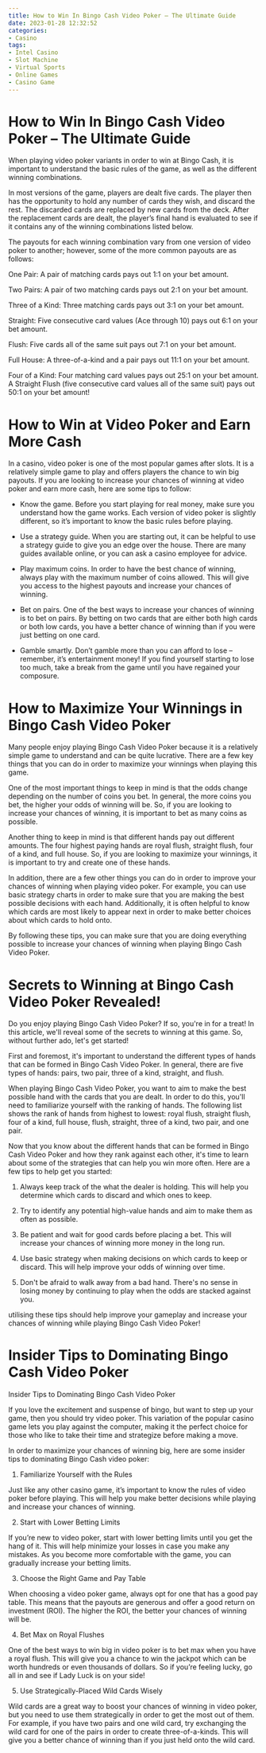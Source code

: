 ```yaml
---
title: How to Win In Bingo Cash Video Poker – The Ultimate Guide 
date: 2023-01-28 12:32:52
categories:
- Casino
tags:
- Intel Casino
- Slot Machine
- Virtual Sports
- Online Games
- Casino Game
---
```



#  How to Win In Bingo Cash Video Poker – The Ultimate Guide 

When playing video poker variants in order to win at Bingo Cash, it is important to understand the basic rules of the game, as well as the different winning combinations.

In most versions of the game, players are dealt five cards. The player then has the opportunity to hold any number of cards they wish, and discard the rest. The discarded cards are replaced by new cards from the deck. After the replacement cards are dealt, the player’s final hand is evaluated to see if it contains any of the winning combinations listed below.

The payouts for each winning combination vary from one version of video poker to another; however, some of the more common payouts are as follows:

One Pair: A pair of matching cards pays out 1:1 on your bet amount.

Two Pairs: A pair of two matching cards pays out 2:1 on your bet amount.

Three of a Kind: Three matching cards pays out 3:1 on your bet amount.

Straight: Five consecutive card values (Ace through 10) pays out 6:1 on your bet amount.

Flush: Five cards all of the same suit pays out 7:1 on your bet amount.

Full House: A three-of-a-kind and a pair pays out 11:1 on your bet amount.

Four of a Kind: Four matching card values pays out 25:1 on your bet amount. 
A Straight Flush (five consecutive card values all of the same suit) pays out 50:1 on your bet amount!

#  How to Win at Video Poker and Earn More Cash 

In a casino, video poker is one of the most popular games after slots. It is a relatively simple game to play and offers players the chance to win big payouts. If you are looking to increase your chances of winning at video poker and earn more cash, here are some tips to follow:

- Know the game. Before you start playing for real money, make sure you understand how the game works. Each version of video poker is slightly different, so it’s important to know the basic rules before playing.

- Use a strategy guide. When you are starting out, it can be helpful to use a strategy guide to give you an edge over the house. There are many guides available online, or you can ask a casino employee for advice.

- Play maximum coins. In order to have the best chance of winning, always play with the maximum number of coins allowed. This will give you access to the highest payouts and increase your chances of winning.

- Bet on pairs. One of the best ways to increase your chances of winning is to bet on pairs. By betting on two cards that are either both high cards or both low cards, you have a better chance of winning than if you were just betting on one card.

- Gamble smartly. Don’t gamble more than you can afford to lose – remember, it’s entertainment money! If you find yourself starting to lose too much, take a break from the game until you have regained your composure.

#  How to Maximize Your Winnings in Bingo Cash Video Poker 

Many people enjoy playing Bingo Cash Video Poker because it is a relatively simple game to understand and can be quite lucrative. There are a few key things that you can do in order to maximize your winnings when playing this game.

One of the most important things to keep in mind is that the odds change depending on the number of coins you bet. In general, the more coins you bet, the higher your odds of winning will be. So, if you are looking to increase your chances of winning, it is important to bet as many coins as possible.

Another thing to keep in mind is that different hands pay out different amounts. The four highest paying hands are royal flush, straight flush, four of a kind, and full house. So, if you are looking to maximize your winnings, it is important to try and create one of these hands.

In addition, there are a few other things you can do in order to improve your chances of winning when playing video poker. For example, you can use basic strategy charts in order to make sure that you are making the best possible decisions with each hand. Additionally, it is often helpful to know which cards are most likely to appear next in order to make better choices about which cards to hold onto.

By following these tips, you can make sure that you are doing everything possible to increase your chances of winning when playing Bingo Cash Video Poker.

#  Secrets to Winning at Bingo Cash Video Poker Revealed! 

Do you enjoy playing Bingo Cash Video Poker? If so, you're in for a treat! In this article, we'll reveal some of the secrets to winning at this game. So, without further ado, let's get started!

First and foremost, it's important to understand the different types of hands that can be formed in Bingo Cash Video Poker. In general, there are five types of hands: pairs, two pair, three of a kind, straight, and flush.

When playing Bingo Cash Video Poker, you want to aim to make the best possible hand with the cards that you are dealt. In order to do this, you'll need to familiarize yourself with the ranking of hands. The following list shows the rank of hands from highest to lowest: royal flush, straight flush, four of a kind, full house, flush, straight, three of a kind, two pair, and one pair.

Now that you know about the different hands that can be formed in Bingo Cash Video Poker and how they rank against each other, it's time to learn about some of the strategies that can help you win more often. Here are a few tips to help get you started:

1. Always keep track of the what the dealer is holding. This will help you determine which cards to discard and which ones to keep.

2. Try to identify any potential high-value hands and aim to make them as often as possible.

3. Be patient and wait for good cards before placing a bet. This will increase your chances of winning more money in the long run.

4. Use basic strategy when making decisions on which cards to keep or discard. This will help improve your odds of winning over time.

5. Don't be afraid to walk away from a bad hand. There's no sense in losing money by continuing to play when the odds are stacked against you.

 utilising these tips should help improve your gameplay and increase your chances of winning while playing Bingo Cash Video Poker!

#  Insider Tips to Dominating Bingo Cash Video Poker

Insider Tips to Dominating Bingo Cash Video Poker

If you love the excitement and suspense of bingo, but want to step up your game, then you should try video poker. This variation of the popular casino game lets you play against the computer, making it the perfect choice for those who like to take their time and strategize before making a move.

In order to maximize your chances of winning big, here are some insider tips to dominating Bingo Cash video poker:

1. Familiarize Yourself with the Rules

Just like any other casino game, it’s important to know the rules of video poker before playing. This will help you make better decisions while playing and increase your chances of winning.

2. Start with Lower Betting Limits

If you’re new to video poker, start with lower betting limits until you get the hang of it. This will help minimize your losses in case you make any mistakes. As you become more comfortable with the game, you can gradually increase your betting limits.

3. Choose the Right Game and Pay Table

When choosing a video poker game, always opt for one that has a good pay table. This means that the payouts are generous and offer a good return on investment (ROI). The higher the ROI, the better your chances of winning will be.

4. Bet Max on Royal Flushes

One of the best ways to win big in video poker is to bet max when you have a royal flush. This will give you a chance to win the jackpot which can be worth hundreds or even thousands of dollars. So if you’re feeling lucky, go all in and see if Lady Luck is on your side!

5. Use Strategically-Placed Wild Cards Wisely

Wild cards are a great way to boost your chances of winning in video poker, but you need to use them strategically in order to get the most out of them. For example, if you have two pairs and one wild card, try exchanging the wild card for one of the pairs in order to create three-of-a-kinds. This will give you a better chance of winning than if you just held onto the wild card.